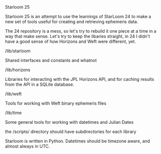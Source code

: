 Starloom 25

Starloom 25 is an attempt to use the learnings of StarLoom 24 to make a new set of tools useful for creating and retrieving ephemeris data.

The 24 repository is a mess, so let's try to rebuild it one piece at a time in a way that make sense. Let's try to keep the libaries straight, in 24 I didn't have a good sense of how Horizons and Weft were different, yet.


/lib/starloom

Shared interfaces and constants and whatnot

/lib/horizons

Libraries for interacting with the JPL Horizons API, and for caching results from the API in a SQLite database.

/lib/weft

Tools for working with Weft binary ephemeris files

/lib/time

Some general tools for working with datetimes and Julian Dates

the /scripts/ directory should have subdirectories for each library

Starloom is written in Python.
Datetimes should be timezone aware, and almost always in UTC.
